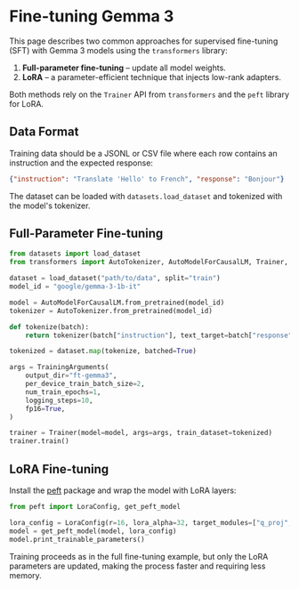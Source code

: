 # Fine-tuning Gemma 3

This page describes two common approaches for supervised fine-tuning (SFT) with Gemma 3 models using the `transformers` library:

1. **Full-parameter fine-tuning** – update all model weights.
2. **LoRA** – a parameter-efficient technique that injects low-rank adapters.

Both methods rely on the `Trainer` API from `transformers` and the `peft` library for LoRA.

## Data Format

Training data should be a JSONL or CSV file where each row contains an instruction and the expected response:

```json
{"instruction": "Translate 'Hello' to French", "response": "Bonjour"}
```

The dataset can be loaded with `datasets.load_dataset` and tokenized with the model's tokenizer.

## Full-Parameter Fine-tuning

```python
from datasets import load_dataset
from transformers import AutoTokenizer, AutoModelForCausalLM, Trainer, TrainingArguments

dataset = load_dataset("path/to/data", split="train")
model_id = "google/gemma-3-1b-it"

model = AutoModelForCausalLM.from_pretrained(model_id)
tokenizer = AutoTokenizer.from_pretrained(model_id)

def tokenize(batch):
    return tokenizer(batch["instruction"], text_target=batch["response"], truncation=True)

tokenized = dataset.map(tokenize, batched=True)

args = TrainingArguments(
    output_dir="ft-gemma3",
    per_device_train_batch_size=2,
    num_train_epochs=1,
    logging_steps=10,
    fp16=True,
)

trainer = Trainer(model=model, args=args, train_dataset=tokenized)
trainer.train()
```

## LoRA Fine-tuning

Install the [peft](https://github.com/huggingface/peft) package and wrap the model with LoRA layers:

```python
from peft import LoraConfig, get_peft_model

lora_config = LoraConfig(r=16, lora_alpha=32, target_modules=["q_proj", "v_proj"])
model = get_peft_model(model, lora_config)
model.print_trainable_parameters()
```

Training proceeds as in the full fine-tuning example, but only the LoRA parameters are updated, making the process faster and requiring less memory.

